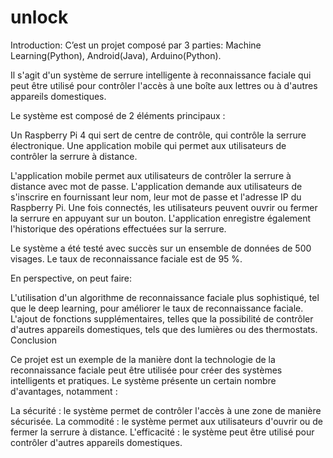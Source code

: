 # unlock

Introduction: C’est un projet composé par 3 parties: Machine Learning(Python), Android(Java), Arduino(Python).

Il s'agit d'un système de serrure intelligente à reconnaissance faciale qui peut être utilisé pour contrôler l'accès à une boîte aux lettres ou à d'autres appareils domestiques.

Le système est composé de 2 éléments principaux :

Un Raspberry Pi 4 qui sert de centre de contrôle, qui contrôle la serrure électronique.
Une application mobile qui permet aux utilisateurs de contrôler la serrure à distance.

L'application mobile permet aux utilisateurs de contrôler la serrure à distance avec mot de passe. L'application demande aux utilisateurs de s'inscrire en fournissant leur nom, leur mot de passe et l'adresse IP du Raspberry Pi. Une fois connectés, les utilisateurs peuvent ouvrir ou fermer la serrure en appuyant sur un bouton. L'application enregistre également l'historique des opérations effectuées sur la serrure.

Le système a été testé avec succès sur un ensemble de données de 500 visages. Le taux de reconnaissance faciale est de 95 %.

En perspective, on peut faire:

L'utilisation d'un algorithme de reconnaissance faciale plus sophistiqué, tel que le deep learning, pour améliorer le taux de reconnaissance faciale.
L'ajout de fonctions supplémentaires, telles que la possibilité de contrôler d'autres appareils domestiques, tels que des lumières ou des thermostats.
Conclusion

Ce projet est un exemple de la manière dont la technologie de la reconnaissance faciale peut être utilisée pour créer des systèmes intelligents et pratiques. Le système présente un certain nombre d'avantages, notamment :

La sécurité : le système permet de contrôler l'accès à une zone de manière sécurisée.
La commodité : le système permet aux utilisateurs d'ouvrir ou de fermer la serrure à distance.
L'efficacité : le système peut être utilisé pour contrôler d'autres appareils domestiques.
